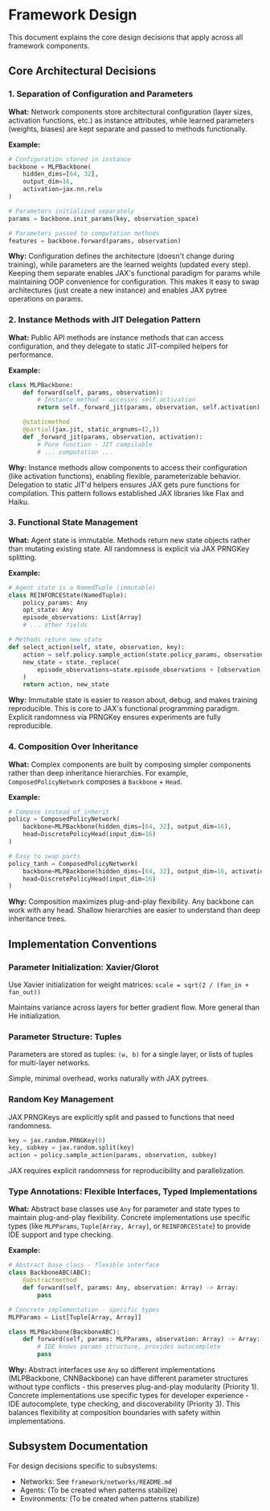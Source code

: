 # Framework Design

This document explains the core design decisions that apply across all framework components.

## Core Architectural Decisions

### 1. Separation of Configuration and Parameters

**What:** Network components store architectural configuration (layer sizes, activation functions, etc.) as instance attributes, while learned parameters (weights, biases) are kept separate and passed to methods functionally.

**Example:**
```python
# Configuration stored in instance
backbone = MLPBackbone(
    hidden_dims=[64, 32],
    output_dim=16,
    activation=jax.nn.relu
)

# Parameters initialized separately
params = backbone.init_params(key, observation_space)

# Parameters passed to computation methods
features = backbone.forward(params, observation)
```

**Why:** Configuration defines the architecture (doesn't change during training), while parameters are the learned weights (updated every step). Keeping them separate enables JAX's functional paradigm for params while maintaining OOP convenience for configuration. This makes it easy to swap architectures (just create a new instance) and enables JAX pytree operations on params.

### 2. Instance Methods with JIT Delegation Pattern

**What:** Public API methods are instance methods that can access configuration, and they delegate to static JIT-compiled helpers for performance.

**Example:**
```python
class MLPBackbone:
    def forward(self, params, observation):
        # Instance method - accesses self.activation
        return self._forward_jit(params, observation, self.activation)

    @staticmethod
    @partial(jax.jit, static_argnums=(2,))
    def _forward_jit(params, observation, activation):
        # Pure function - JIT compilable
        # ... computation ...
```

**Why:** Instance methods allow components to access their configuration (like activation functions), enabling flexible, parameterizable behavior. Delegation to static JIT'd helpers ensures JAX gets pure functions for compilation. This pattern follows established JAX libraries like Flax and Haiku.

### 3. Functional State Management

**What:** Agent state is immutable. Methods return new state objects rather than mutating existing state. All randomness is explicit via JAX PRNGKey splitting.

**Example:**
```python
# Agent state is a NamedTuple (immutable)
class REINFORCEState(NamedTuple):
    policy_params: Any
    opt_state: Any
    episode_observations: List[Array]
    # ... other fields

# Methods return new state
def select_action(self, state, observation, key):
    action = self.policy.sample_action(state.policy_params, observation, key)
    new_state = state._replace(
        episode_observations=state.episode_observations + [observation]
    )
    return action, new_state
```

**Why:** Immutable state is easier to reason about, debug, and makes training reproducible. This is core to JAX's functional programming paradigm. Explicit randomness via PRNGKey ensures experiments are fully reproducible.

### 4. Composition Over Inheritance

**What:** Complex components are built by composing simpler components rather than deep inheritance hierarchies. For example, `ComposedPolicyNetwork` composes a `Backbone` + `Head`.

**Example:**
```python
# Compose instead of inherit
policy = ComposedPolicyNetwork(
    backbone=MLPBackbone(hidden_dims=[64, 32], output_dim=16),
    head=DiscretePolicyHead(input_dim=16)
)

# Easy to swap parts
policy_tanh = ComposedPolicyNetwork(
    backbone=MLPBackbone(hidden_dims=[64, 32], output_dim=16, activation=jax.nn.tanh),
    head=DiscretePolicyHead(input_dim=16)
)
```

**Why:** Composition maximizes plug-and-play flexibility. Any backbone can work with any head. Shallow hierarchies are easier to understand than deep inheritance trees.

## Implementation Conventions

### Parameter Initialization: Xavier/Glorot

Use Xavier initialization for weight matrices: `scale = sqrt(2 / (fan_in + fan_out))`

Maintains variance across layers for better gradient flow. More general than He initialization.

### Parameter Structure: Tuples

Parameters are stored as tuples: `(w, b)` for a single layer, or lists of tuples for multi-layer networks.

Simple, minimal overhead, works naturally with JAX pytrees.

### Random Key Management

JAX PRNGKeys are explicitly split and passed to functions that need randomness.

```python
key = jax.random.PRNGKey(0)
key, subkey = jax.random.split(key)
action = policy.sample_action(params, observation, subkey)
```

JAX requires explicit randomness for reproducibility and parallelization.

### Type Annotations: Flexible Interfaces, Typed Implementations

**What:** Abstract base classes use `Any` for parameter and state types to maintain plug-and-play flexibility. Concrete implementations use specific types (like `MLPParams`, `Tuple[Array, Array]`, or `REINFORCEState`) to provide IDE support and type checking.

**Example:**
```python
# Abstract base class - flexible interface
class BackboneABC(ABC):
    @abstractmethod
    def forward(self, params: Any, observation: Array) -> Array:
        pass

# Concrete implementation - specific types
MLPParams = List[Tuple[Array, Array]]

class MLPBackbone(BackboneABC):
    def forward(self, params: MLPParams, observation: Array) -> Array:
        # IDE knows params structure, provides autocomplete
        pass
```

**Why:** Abstract interfaces use `Any` so different implementations (MLPBackbone, CNNBackbone) can have different parameter structures without type conflicts - this preserves plug-and-play modularity (Priority 1). Concrete implementations use specific types for developer experience - IDE autocomplete, type checking, and discoverability (Priority 3). This balances flexibility at composition boundaries with safety within implementations.

## Subsystem Documentation

For design decisions specific to subsystems:
- Networks: See `framework/networks/README.md`
- Agents: (To be created when patterns stabilize)
- Environments: (To be created when patterns stabilize)
